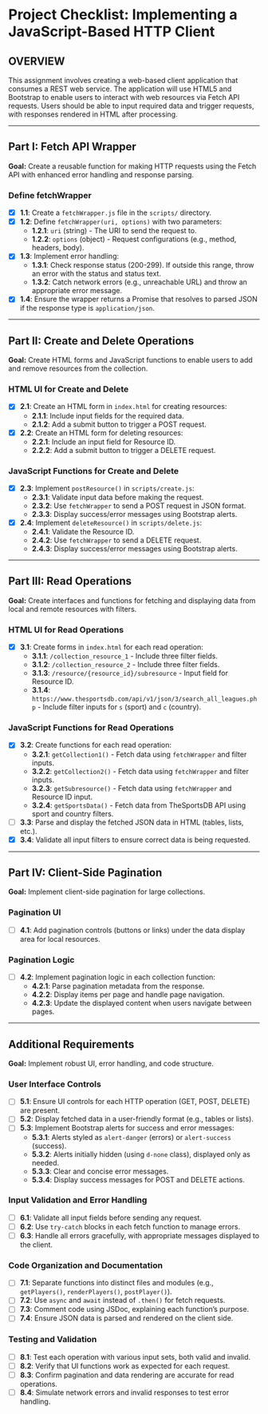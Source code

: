 # Project Checklist: Implementing a JavaScript-Based HTTP Client

## OVERVIEW

This assignment involves creating a web-based client application that consumes a REST web service. The application will use HTML5 and Bootstrap to enable users to interact with web resources via Fetch API requests. Users should be able to input required data and trigger requests, with responses rendered in HTML after processing.

---

## Part I: Fetch API Wrapper

**Goal:** Create a reusable function for making HTTP requests using the Fetch API with enhanced error handling and response parsing.

### Define fetchWrapper

- [x] **1.1**: Create a `fetchWrapper.js` file in the `scripts/` directory.
- [x] **1.2**: Define `fetchWrapper(uri, options)` with two parameters:
  - **1.2.1**: `uri` (string) - The URI to send the request to.
  - **1.2.2**: `options` (object) - Request configurations (e.g., method, headers, body).
- [x] **1.3**: Implement error handling:
  - **1.3.1**: Check response status (200-299). If outside this range, throw an error with the status and status text.
  - **1.3.2**: Catch network errors (e.g., unreachable URL) and throw an appropriate error message.
- [x] **1.4**: Ensure the wrapper returns a Promise that resolves to parsed JSON if the response type is `application/json`.

---

## Part II: Create and Delete Operations

**Goal:** Create HTML forms and JavaScript functions to enable users to add and remove resources from the collection.

### HTML UI for Create and Delete

- [x] **2.1**: Create an HTML form in `index.html` for creating resources:
  - **2.1.1**: Include input fields for the required data.
  - **2.1.2**: Add a submit button to trigger a POST request.
- [x] **2.2**: Create an HTML form for deleting resources:
  - **2.2.1**: Include an input field for Resource ID.
  - **2.2.2**: Add a submit button to trigger a DELETE request.

### JavaScript Functions for Create and Delete

- [x] **2.3**: Implement `postResource()` in `scripts/create.js`:
  - **2.3.1**: Validate input data before making the request.
  - **2.3.2**: Use `fetchWrapper` to send a POST request in JSON format.
  - **2.3.3**: Display success/error messages using Bootstrap alerts.
- [x] **2.4**: Implement `deleteResource()` in `scripts/delete.js`:
  - **2.4.1**: Validate the Resource ID.
  - **2.4.2**: Use `fetchWrapper` to send a DELETE request.
  - **2.4.3**: Display success/error messages using Bootstrap alerts.

---

## Part III: Read Operations

**Goal:** Create interfaces and functions for fetching and displaying data from local and remote resources with filters.

### HTML UI for Read Operations

- [x] **3.1**: Create forms in `index.html` for each read operation:
  - **3.1.1**: `/collection_resource_1` - Include three filter fields.
  - **3.1.2**: `/collection_resource_2` - Include three filter fields.
  - **3.1.3**: `/resource/{resource_id}/subresource` - Input field for Resource ID.
  - **3.1.4**: `https://www.thesportsdb.com/api/v1/json/3/search_all_leagues.php` - Include filter inputs for `s` (sport) and `c` (country).

### JavaScript Functions for Read Operations

- [x] **3.2**: Create functions for each read operation:
  - **3.2.1**: `getCollection1()` - Fetch data using `fetchWrapper` and filter inputs.
  - **3.2.2**: `getCollection2()` - Fetch data using `fetchWrapper` and filter inputs.
  - **3.2.3**: `getSubresource()` - Fetch data using `fetchWrapper` and Resource ID input.
  - **3.2.4**: `getSportsData()` - Fetch data from TheSportsDB API using sport and country filters.
- [ ] **3.3**: Parse and display the fetched JSON data in HTML (tables, lists, etc.).
- [x] **3.4**: Validate all input filters to ensure correct data is being requested.

---

## Part IV: Client-Side Pagination

**Goal:** Implement client-side pagination for large collections.

### Pagination UI

- [ ] **4.1**: Add pagination controls (buttons or links) under the data display area for local resources.

### Pagination Logic

- [ ] **4.2**: Implement pagination logic in each collection function:
  - **4.2.1**: Parse pagination metadata from the response.
  - **4.2.2**: Display items per page and handle page navigation.
  - **4.2.3**: Update the displayed content when users navigate between pages.

---

## Additional Requirements

**Goal:** Implement robust UI, error handling, and code structure.

### User Interface Controls

- [ ] **5.1**: Ensure UI controls for each HTTP operation (GET, POST, DELETE) are present.
- [ ] **5.2**: Display fetched data in a user-friendly format (e.g., tables or lists).
- [ ] **5.3**: Implement Bootstrap alerts for success and error messages:
  - **5.3.1**: Alerts styled as `alert-danger` (errors) or `alert-success` (success).
  - **5.3.2**: Alerts initially hidden (using `d-none` class), displayed only as needed.
  - **5.3.3**: Clear and concise error messages.
  - **5.3.4**: Display success messages for POST and DELETE actions.

### Input Validation and Error Handling

- [ ] **6.1**: Validate all input fields before sending any request.
- [ ] **6.2**: Use `try-catch` blocks in each fetch function to manage errors.
- [ ] **6.3**: Handle all errors gracefully, with appropriate messages displayed to the client.

### Code Organization and Documentation

- [ ] **7.1**: Separate functions into distinct files and modules (e.g., `getPlayers()`, `renderPlayers()`, `postPlayer()`).
- [ ] **7.2**: Use `async` and `await` instead of `.then()` for fetch requests.
- [ ] **7.3**: Comment code using JSDoc, explaining each function’s purpose.
- [ ] **7.4**: Ensure JSON data is parsed and rendered on the client side.

### Testing and Validation

- [ ] **8.1**: Test each operation with various input sets, both valid and invalid.
- [ ] **8.2**: Verify that UI functions work as expected for each request.
- [ ] **8.3**: Confirm pagination and data rendering are accurate for read operations.
- [ ] **8.4**: Simulate network errors and invalid responses to test error handling.
